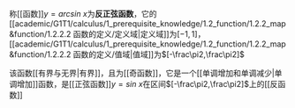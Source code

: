 称[[函数]]$y=arcsin\ x$为**反正弦函数**，它的[[academic/G1T1/calculus/1_prerequisite_knowledge/1.2_function/1.2.2_map&function/1.2.2.2 函数的定义/定义域|定义域]]为$[-1,1]$，[[academic/G1T1/calculus/1_prerequisite_knowledge/1.2_function/1.2.2_map&function/1.2.2.2 函数的定义/值域|值域]]为$[-\frac\pi2,\frac\pi2]$

该函数[[有界与无界|有界]]，且为[[奇函数]]，它是一个[[单调增加和单调减少|单调增加]]函数，是[[正弦函数]]$y=sin\ x$在区间$[-\frac\pi2,\frac\pi2]$上的[[反函数]]